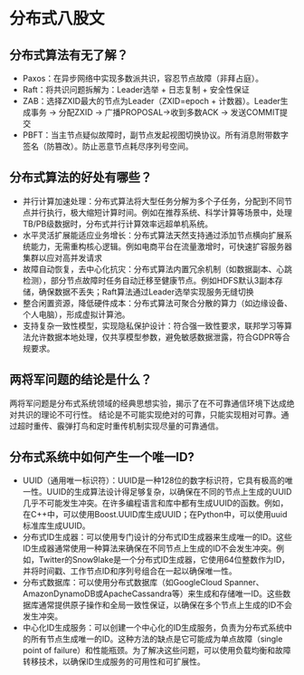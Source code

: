 # 分布式八股文

## 分布式算法有无了解？

- Paxos：在异步网络中实现多数派共识，容忍节点故障（非拜占庭）。
- Raft：将共识问题拆解为：Leader选举 + 日志复制 + 安全性保证
- ZAB：选择ZXID最大的节点为Leader（ZXID=epoch + 计数器）。Leader生成事务 → 分配ZXID → 广播PROPOSAL->收到多数ACK → 发送COMMIT提交
- PBFT：当主节点疑似故障时，副节点发起视图切换协议。所有消息附带数字签名（防篡改）。防止恶意节点耗尽序列号空间。

## 分布式算法的好处有哪些？

- 并行计算加速处理：分布式算法将大型任务分解为多个子任务，分配到不同节点并行执行，极大缩短计算时间。例如在推荐系统、科学计算等场景中，处理TB/PB级数据时，分布式并行计算效率远超单机系统。
- 水平灵活扩展能适应业务增长：分布式算法天然支持通过添加节点横向扩展系统能力，无需重构核心逻辑。例如电商平台在流量激增时，可快速扩容服务器集群以应对高并发请求
- 故障自动恢复，去中心化抗灾：分布式算法内置冗余机制（如数据副本、心跳检测），部分节点故障时任务自动迁移至健康节点。例如HDFS默认3副本存储，确保数据不丢失；Raft算法通过Leader选举实现服务无缝切换
- 整合闲置资源，降低硬件成本：分布式算法可聚合分散的算力（如边缘设备、个人电脑），形成虚拟计算池。
- 支持复杂一致性模型，实现隐私保护设计：符合强一致性要求，联邦学习等算法允许数据本地处理，仅共享模型参数，避免敏感数据泄露，符合GDPR等合规要求。

## 两将军问题的结论是什么？

两将军问题是分布式系统领域的经典思想实验，揭示了在不可靠通信环境下达成绝对共识的理论不可行性。
结论是不可能实现绝对的可靠，只能实现相对可靠。通过超时重传、​霰弹打鸟和定时重传机制实现尽量的可靠通信。

## 分布式系统中如何产生⼀个唯⼀ID?

- UUID（通用唯一标识符）：UUID是一种128位的数字标识符，它具有极高的唯一性。UUID的生成算法设计得足够复杂，以确保在不同的节点上生成的UUID几乎不可能发生冲突。在许多编程语言和库中都有生成UUID的函数。例如，在C++中，可以使用Boost.UUID库生成UUID；在Python中，可以使用uuid标准库生成UUID。
- 分布式ID生成器：可以使用专门设计的分布式ID生成器来生成唯一的ID。这些ID生成器通常使用一种算法来确保在不同节点上生成的ID不会发生冲突。例如，Twitter的Snow9lake是一个分布式ID生成器，它使用64位整数作为ID，并将时间戳、工作节点ID和序列号组合在一起以确保唯一性。
- 分布式数据库：可以使用分布式数据库（如GoogleCloud Spanner、AmazonDynamoDB或ApacheCassandra等）来生成和存储唯一ID。这些数据库通常提供原子操作和全局一致性保证，以确保在多个节点上生成的ID不会发生冲突。
- 中心化ID生成服务：可以创建一个中心化的ID生成服务，负责为分布式系统中的所有节点生成唯一的ID。这种方法的缺点是它可能成为单点故障（single point of failure）和性能瓶颈。为了解决这些问题，可以使用负载均衡和故障转移技术，以确保ID生成服务的可用性和可扩展性。

